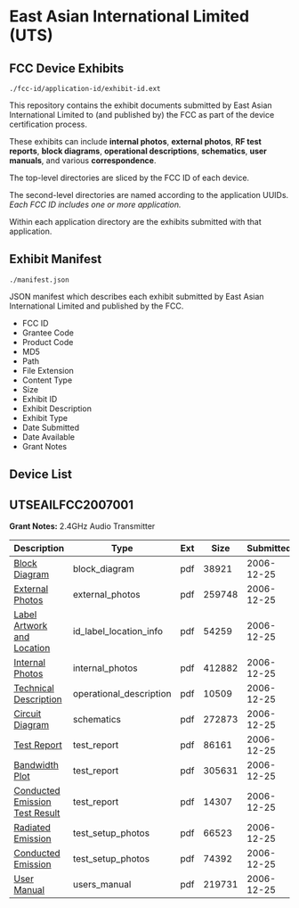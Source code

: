 # East Asian International Limited (UTS)
## FCC Device Exhibits

```
./fcc-id/application-id/exhibit-id.ext
```

This repository contains the exhibit documents submitted by East Asian International Limited to (and published by) the FCC as part of the device certification process.

These exhibits can include **internal photos**, **external photos**, **RF test reports**, **block diagrams**, **operational descriptions**, **schematics**, **user manuals**, and various **correspondence**.

The top-level directories are sliced by the FCC ID of each device.

The second-level directories are named according to the application UUIDs. *Each FCC ID includes one or more application.*

Within each application directory are the exhibits submitted with that application. 

## Exhibit Manifest

```
./manifest.json
```

JSON manifest which describes each exhibit submitted by East Asian International Limited and published by the FCC.

- FCC ID
- Grantee Code
- Product Code
- MD5
- Path
- File Extension
- Content Type
- Size
- Exhibit ID
- Exhibit Description
- Exhibit Type
- Date Submitted
- Date Available
- Grant Notes

## Device List
## UTSEAILFCC2007001
**Grant Notes:** 2.4GHz Audio Transmitter

| Description | Type | Ext | Size | Submitted | Available |
| ----------- | ---- | --- | ---- | --------- | --------- |
| [Block Diagram](UTSEAILFCC2007001/0cdf9750990f0d30c7e60234196338ab/742045.pdf) | block_diagram | pdf | 38921 | 2006-12-25 | 2006-12-25 |
| [External Photos](UTSEAILFCC2007001/0cdf9750990f0d30c7e60234196338ab/742043.pdf) | external_photos | pdf | 259748 | 2006-12-25 | 2006-12-25 |
| [Label Artwork and Location](UTSEAILFCC2007001/0cdf9750990f0d30c7e60234196338ab/742047.pdf) | id_label_location_info | pdf | 54259 | 2006-12-25 | 2006-12-25 |
| [Internal Photos](UTSEAILFCC2007001/0cdf9750990f0d30c7e60234196338ab/742044.pdf) | internal_photos | pdf | 412882 | 2006-12-25 | 2006-12-25 |
| [Technical Description](UTSEAILFCC2007001/0cdf9750990f0d30c7e60234196338ab/742041.pdf) | operational_description | pdf | 10509 | 2006-12-25 | 2006-12-25 |
| [Circuit Diagram](UTSEAILFCC2007001/0cdf9750990f0d30c7e60234196338ab/742046.pdf) | schematics | pdf | 272873 | 2006-12-25 | 2006-12-25 |
| [Test Report](UTSEAILFCC2007001/0cdf9750990f0d30c7e60234196338ab/742040.pdf) | test_report | pdf | 86161 | 2006-12-25 | 2006-12-25 |
| [Bandwidth Plot](UTSEAILFCC2007001/0cdf9750990f0d30c7e60234196338ab/742049.pdf) | test_report | pdf | 305631 | 2006-12-25 | 2006-12-25 |
| [Conducted Emission Test Result](UTSEAILFCC2007001/0cdf9750990f0d30c7e60234196338ab/742051.pdf) | test_report | pdf | 14307 | 2006-12-25 | 2006-12-25 |
| [Radiated Emission](UTSEAILFCC2007001/0cdf9750990f0d30c7e60234196338ab/742042.pdf) | test_setup_photos | pdf | 66523 | 2006-12-25 | 2006-12-25 |
| [Conducted Emission](UTSEAILFCC2007001/0cdf9750990f0d30c7e60234196338ab/742050.pdf) | test_setup_photos | pdf | 74392 | 2006-12-25 | 2006-12-25 |
| [User Manual](UTSEAILFCC2007001/0cdf9750990f0d30c7e60234196338ab/742048.pdf) | users_manual | pdf | 219731 | 2006-12-25 | 2006-12-25 |
